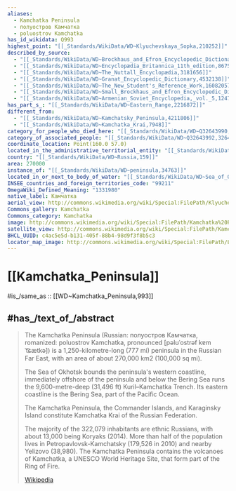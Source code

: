 ```yaml
---
aliases:
  - Kamchatka Peninsula
  - полуостров Камчатка
  - poluostrov Kamchatka
has_id_wikidata: Q993
highest_point: "[[_Standards/WikiData/WD~Klyuchevskaya_Sopka,210252]]"
described_by_source:
  - "[[_Standards/WikiData/WD~Brockhaus_and_Efron_Encyclopedic_Dictionary,602358]]"
  - "[[_Standards/WikiData/WD~Encyclopædia_Britannica_11th_edition,867541]]"
  - "[[_Standards/WikiData/WD~The_Nuttall_Encyclopædia,3181656]]"
  - "[[_Standards/WikiData/WD~Granat_Encyclopedic_Dictionary,4532138]]"
  - "[[_Standards/WikiData/WD~The_New_Student's_Reference_Work,16082057]]"
  - "[[_Standards/WikiData/WD~Small_Brockhaus_and_Efron_Encyclopedic_Dictionary,19180675]]"
  - "[[_Standards/WikiData/WD~Armenian_Soviet_Encyclopedia,_vol._5,124737632]]"
has_part_s_: "[[_Standards/WikiData/WD~Eastern_Range,2216872]]"
different_from:
  - "[[_Standards/WikiData/WD~Kamchatsky_Peninsula,4211806]]"
  - "[[_Standards/WikiData/WD~Kamchatka_Krai,7948]]"
category_for_people_who_died_here: "[[_Standards/WikiData/WD~Q32643990,32643990]]"
category_of_associated_people: "[[_Standards/WikiData/WD~Q32643992,32643992]]"
coordinate_location: Point(160.0 57.0)
located_in_the_administrative_territorial_entity: "[[_Standards/WikiData/WD~Kamchatka_Krai,7948]]"
country: "[[_Standards/WikiData/WD~Russia,159]]"
area: 270000
instance_of: "[[_Standards/WikiData/WD~peninsula,34763]]"
located_in_or_next_to_body_of_water: "[[_Standards/WikiData/WD~Sea_of_Okhotsk,41602]]"
INSEE_countries_and_foreign_territories_code: "99211"
OmegaWiki_Defined_Meaning: "1331980"
native_label: Камчатка
aerial_view: http://commons.wikimedia.org/wiki/Special:FilePath/Klyuchevskaya%20Volcano%20Russia%2011Mar2018%20SkySat.jpg
Commons_gallery: Kamchatka
Commons_category: Kamchatka
image: http://commons.wikimedia.org/wiki/Special:FilePath/Kamchatka%20Peninsula.jpg
satellite_view: http://commons.wikimedia.org/wiki/Special:FilePath/Kamchatka%20Peninsula%20on%20May%2014%2C%202017.jpg
BHCL_UUID: c4ac5e5d-b131-405f-88b4-98d9f3f8b5c3
locator_map_image: http://commons.wikimedia.org/wiki/Special:FilePath/Location%20Kamchatka%20Peninsula.PNG
---
```


# [[Kamchatka_Peninsula]] 

#is_/same_as :: [[WD~Kamchatka_Peninsula,993]] 

## #has_/text_of_/abstract 

> The Kamchatka Peninsula (Russian: полуостров Камчатка, 
> romanized: poluostrov Kamchatka, pronounced [pəlʊˈostrəf kɐmˈt͡ɕætkə]) 
> is a 1,250-kilometre-long (777 mi) peninsula in the Russian Far East, 
> with an area of about 270,000 km2 (100,000 sq mi). 
> 
> The Sea of Okhotsk bounds the peninsula's western coastline, 
> immediately offshore of the peninsula and 
> below the Bering Sea runs the 9,600-metre-deep (31,496 ft) Kuril–Kamchatka Trench. 
> Its eastern coastline is the Bering Sea, part of the Pacific Ocean.
>
> The Kamchatka Peninsula, the Commander Islands, and Karaginsky Island 
> constitute Kamchatka Krai of the Russian Federation. 
> 
> The majority of the 322,079 inhabitants are ethnic Russians, with about 13,000 being Koryaks (2014). More than half of the population lives in Petropavlovsk-Kamchatsky (179,526 in 2010) and nearby Yelizovo (38,980). The Kamchatka Peninsula contains the volcanoes of Kamchatka, a UNESCO World Heritage Site, that form part of the Ring of Fire.
>
> [Wikipedia](https://en.wikipedia.org/wiki/Kamchatka%20Peninsula) 

